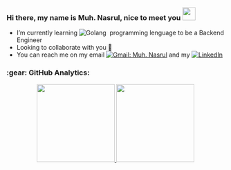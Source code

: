 ### Hi there, my name is Muh. Nasrul, nice to meet you <img src="https://media.giphy.com/media/hvRJCLFzcasrR4ia7z/giphy.gif" width="30px"/>
- I’m currently learning ![Golang](https://img.shields.io/badge/-Golang-05122A?style=flat&logo=go&logoColor=4479A1)&nbsp; programming lenguage to be a Backend Engineer
- Looking to collaborate with you 🤩
- You can reach me on my email 
[![Gmail: Muh. Nasrul](https://img.shields.io/badge/-muh.nasrul8700@gmail.com-maroon?style=flat&logo=gmail)](https://mail.google.com/mail/u/0/#inbox?compose=CllgCJqTfrDgzWPFFgSKDLmBlPGRmCRXMQVTgqZDWJrxHDMJkSBGGCGnnGJhRKjrbzjJmFqnZFg)
 and my [![LinkedIn](https://img.shields.io/badge/linkedin-%230077B5.svg?&style=for-the-badge&logo=linkedin&logoColor=white)](https://www.linkedin.com/in/muh-nasrul-1693721ba/)

<h3 align="left">:gear: GitHub Analytics:</h3>
<div align="center">
  <a href="https://github.com/mnasruls">
    <img height="180em" src="https://github-readme-stats-eight-theta.vercel.app/api?username=mnasruls&show_icons=true&theme=algolia&include_all_commits=true&count_private=true"/>
    <img height="180em" src="https://github-readme-stats-eight-theta.vercel.app/api/top-langs/?username=mnasruls&layout=compact&langs_count=8&theme=algolia"/>
  </a>
</div>

<!---
nasrul0807/nasrul0807 is a ✨ special ✨ repository because its `README.md` (this file) appears on your GitHub profile.
You can click the Preview link to take a look at your changes.
--->
